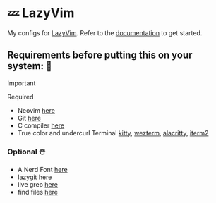 # 💤 LazyVim

My configs for [LazyVim](https://github.com/LazyVim/LazyVim).
Refer to the [documentation](https://lazyvim.github.io/installation) to get started.

## Requirements before putting this on your system: 🛜
> [!IMPORTANT]
> Required 
- Neovim [here](https://neovim.io)
- Git [here](https://git-scm.com/book/en/v2/Getting-Started-Installing-Git)
- C compiler [here](https://github.com/nvim-treesitter/nvim-treesitter#requirements)
- True color and undercurl Terminal [kitty](https://github.com/kovidgoyal/kitty), [wezterm](https://github.com/wez/wezterm), [alacritty](https://github.com/alacritty/alacritty), [iterm2](https://iterm2.com/)

### Optional ☃️

- A Nerd Font [here](https://www.nerdfonts.com/)
- lazygit [here](https://github.com/jesseduffield/lazygit)
- live grep [here](https://github.com/BurntSushi/ripgrep)
- find files [here](https://github.com/sharkdp/fd)
